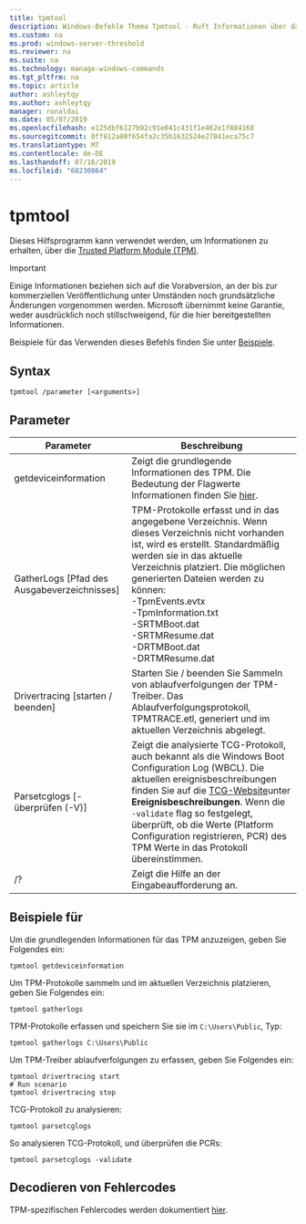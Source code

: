 ```yaml
---
title: tpmtool
description: Windows-Befehle Thema Tpmtool - Ruft Informationen über das Trusted Platform Module ab.
ms.custom: na
ms.prod: windows-server-threshold
ms.reviewer: na
ms.suite: na
ms.technology: manage-windows-commands
ms.tgt_pltfrm: na
ms.topic: article
author: ashleytqy
ms.author: ashleytqy
manager: ronaldai
ms.date: 05/07/2019
ms.openlocfilehash: e125dbf6127b92c91e041c431f1e462e1f884168
ms.sourcegitcommit: 0ff812a80f654fa2c35b1632524e27841eca75c7
ms.translationtype: MT
ms.contentlocale: de-DE
ms.lasthandoff: 07/16/2019
ms.locfileid: "68230864"
---
```

# <a name="tpmtool"></a>tpmtool

Dieses Hilfsprogramm kann verwendet werden, um Informationen zu erhalten, über die [Trusted Platform Module (TPM)](https://docs.microsoft.com/windows/security/information-protection/tpm/trusted-platform-module-overview).

>[!IMPORTANT]
>Einige Informationen beziehen sich auf die Vorabversion, an der bis zur kommerziellen Veröffentlichung unter Umständen noch grundsätzliche Änderungen vorgenommen werden. Microsoft übernimmt keine Garantie, weder ausdrücklich noch stillschweigend, für die hier bereitgestellten Informationen.

Beispiele für das Verwenden dieses Befehls finden Sie unter [Beispiele](#tpmtool_examples).

## <a name="syntax"></a>Syntax

```
tpmtool /parameter [<arguments>]
```
## <a name="parameters"></a>Parameter

|Parameter|Beschreibung|
|---------|-----------|
|getdeviceinformation|Zeigt die grundlegende Informationen des TPM. Die Bedeutung der Flagwerte Informationen finden Sie [hier](https://docs.microsoft.com/windows/desktop/SecProv/win32-tpm-isreadyinformation#parameters).|
|GatherLogs [Pfad des Ausgabeverzeichnisses]|TPM-Protokolle erfasst und in das angegebene Verzeichnis. Wenn dieses Verzeichnis nicht vorhanden ist, wird es erstellt. Standardmäßig werden sie in das aktuelle Verzeichnis platziert. Die möglichen generierten Dateien werden zu können: </br>-TpmEvents.evtx</br>-TpmInformation.txt</br>-SRTMBoot.dat</br>-SRTMResume.dat</br>-DRTMBoot.dat</br>-DRTMResume.dat</br>|
|Drivertracing [starten / beenden]|Starten Sie / beenden Sie Sammeln von ablaufverfolgungen der TPM-Treiber. Das Ablaufverfolgungsprotokoll, TPMTRACE.etl, generiert und im aktuellen Verzeichnis abgelegt.|
|Parsetcglogs [-überprüfen (-V)]|Zeigt die analysierte TCG-Protokoll, auch bekannt als die Windows Boot Configuration Log (WBCL). Die aktuellen ereignisbeschreibungen finden Sie auf die [TCG-Website](https://trustedcomputinggroup.org/resource/pc-client-specific-platform-firmware-profile-specification/)unter **Ereignisbeschreibungen**. Wenn die `-validate` flag so festgelegt, überprüft, ob die Werte (Platform Configuration registrieren, PCR) des TPM Werte in das Protokoll übereinstimmen.|
|/?|Zeigt die Hilfe an der Eingabeaufforderung an.|

## <a name="tpmtool_examples"></a>Beispiele für

Um die grundlegenden Informationen für das TPM anzuzeigen, geben Sie Folgendes ein:
```
tpmtool getdeviceinformation
```
Um TPM-Protokolle sammeln und im aktuellen Verzeichnis platzieren, geben Sie Folgendes ein:
```
tpmtool gatherlogs
```
TPM-Protokolle erfassen und speichern Sie sie im `C:\Users\Public`, Typ:
```
tpmtool gatherlogs C:\Users\Public
```
Um TPM-Treiber ablaufverfolgungen zu erfassen, geben Sie Folgendes ein:
```
tpmtool drivertracing start
# Run scenario
tpmtool drivertracing stop
```
TCG-Protokoll zu analysieren:
```
tpmtool parsetcglogs
```
So analysieren TCG-Protokoll, und überprüfen die PCRs:
```
tpmtool parsetcglogs -validate
```

## <a name="decoding-error-codes"></a>Decodieren von Fehlercodes

TPM-spezifischen Fehlercodes werden dokumentiert [hier](https://docs.microsoft.com/windows/desktop/com/com-error-codes-6).
